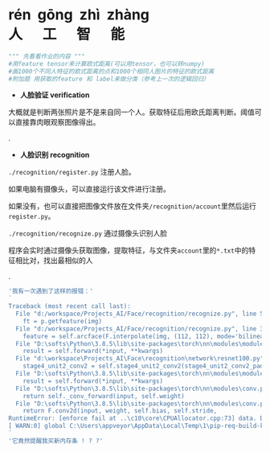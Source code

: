 <h1 style="white-space:pre">rén  gōng  zhì  zhàng<br/>人      工      智      能</h1>

```python
""" 先看看作业的内容 """
#用feature tensor来计算欧式距离(可以用tensor，也可以转numpy)
#画1000个不同人特征的欧式距离的点和1000个相同人图片的特征的欧式距离
#附加题 用获取的feature 和 label来做分类（参考上一次的逻辑回归）
```



* **人脸验证 verification**

大概就是判断两张照片是不是来自同一个人。获取特征后用欧氏距离判断。阈值可以直接靠肉眼观察图像得出。



.

* **人脸识别 recognition**

`./recognition/register.py` 注册人脸。

如果电脑有摄像头，可以直接运行该文件进行注册。

如果没有，也可以直接把图像文件放在文件夹`/recognition/account`里然后运行`register.py`。

`./recognition/recognize.py` 通过摄像头识别人脸

程序会实时通过摄像头获取图像，提取特征，与文件夹`account`里的`*.txt`中的特征相比对，找出最相似的人

.



```js
'我有一次遇到了这样的报错：'
`
Traceback (most recent call last):
  File "d:/workspace/Projects_AI/Face/recognition/recognize.py", line 50, in <module>
    ft = p.getfeature(img)
  File "d:/workspace/Projects_AI/Face/recognition/recognize.py", line 31, in getfeature
    feature = self.arcface(F.interpolate(img, (112, 112), mode='bilinear', align_corners=True))
  File "D:\softs\Python\3.8.5\lib\site-packages\torch\nn\modules\module.py", line 727, in _call_impl
    result = self.forward(*input, **kwargs)
  File "d:\workspace\Projects_AI\Face\recognition\network\resnet100.py", line 814, in forward
    stage4_unit2_conv2 = self.stage4_unit2_conv2(stage4_unit2_conv2_pad)
  File "D:\softs\Python\3.8.5\lib\site-packages\torch\nn\modules\module.py", line 727, in _call_impl
    result = self.forward(*input, **kwargs)
  File "D:\softs\Python\3.8.5\lib\site-packages\torch\nn\modules\conv.py", line 423, in forward
    return self._conv_forward(input, self.weight)
  File "D:\softs\Python\3.8.5\lib\site-packages\torch\nn\modules\conv.py", line 419, in _conv_forward
    return F.conv2d(input, weight, self.bias, self.stride,
RuntimeError: [enforce fail at ..\c10\core\CPUAllocator.cpp:73] data. DefaultCPUAllocator: not enough memory: you tried to allocate 9437184 bytes. Buy new RAM!
[ WARN:0] global C:\Users\appveyor\AppData\Local\Temp\1\pip-req-build-kh7iq4w7\opencv\modules\videoio\src\cap_msmf.cpp (434) \`anonymous-namespace'::SourceReaderCB::~SourceReaderCB terminating async callback
`
'它竟然提醒我买新内存条 ! ? ?'

```


